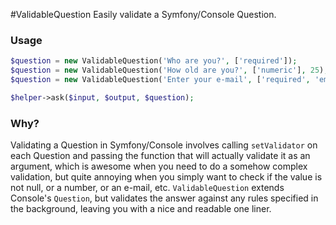 #ValidableQuestion
Easily validate a Symfony/Console Question.

### Usage
```php
$question = new ValidableQuestion('Who are you?', ['required']);
$question = new ValidableQuestion('How old are you?', ['numeric'], 25);
$question = new ValidableQuestion('Enter your e-mail', ['required', 'email']);

$helper->ask($input, $output, $question);
```

### Why?
Validating a Question in Symfony/Console involves calling ```setValidator``` on each Question and passing the function that will actually validate it as an argument, which is awesome when you need to do a somehow complex validation, but quite annoying when you simply want to check if the value is not null, or a number, or an e-mail, etc.
```ValidableQuestion``` extends Console's ```Question```, but validates the answer against any rules specified in the background, leaving you with a nice and readable one liner.
